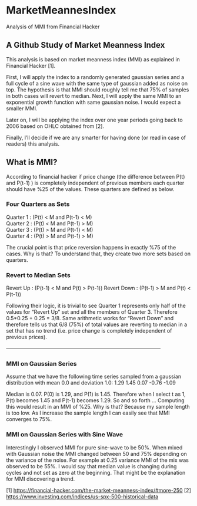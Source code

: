 # MarketMeannesIndex
Analysis of MMI from Financial Hacker

## A Github Study of Market Meanness Index
This analysis is based on market meanness index (MMI) as explained in Financial Hacker [1].

First, I will apply the index to a randomly generated gaussian series and a full cycle of a sine wave with the same type of gaussian added as noise on top. The hypothesis is that MMI should roughly tell me that 75% of samples in both cases will revert to median. Next, I will apply the same MMI to an exponential growth function with same gaussian noise. I would expect a smaller MMI.

Later on, I will be applying the index over one year periods going back to 2006 based on OHLC obtained from [2].

Finally, I’ll decide if we are any smarter for having done (or read in case of readers) this analysis.

## What is MMI?
According to financial hacker if price change (the difference between P(t) and P(t-1) ) is completely independent of previous members each quarter should have %25 of the values. These quarters are defined as below.

### Four Quarters as Sets
Quarter 1		: (P(t) < M and P(t-1) < M)  
Quarter 2		: (P(t) < M and P(t-1) > M)  
Quarter 3		: (P(t) > M and P(t-1) < M)  
Quarter 4		: (P(t) > M and P(t-1) > M)

The crucial point is that price reversion happens in exactly %75 of the cases. Why is that? To understand that, they create two more sets based on quarters.

### Revert to Median Sets
Revert Up	: (P(t-1) < M and P(t) > P(t-1)) 
Revert Down	: (P(t-1) > M and P(t) < P(t-1))

Following their logic, it is trivial to see Quarter 1 represents only half of the values for “Revert Up” set and all the members of Quarter 3. Therefore 0.5*0.25 + 0.25 = 3/8. Same arithmetic works for “Revert Down” and therefore tells us that 6/8 (75%) of total values are reverting to median in a set that has no trend (i.e. price change is completely independent of previous prices).


——————————————————————————————
### MMI on Gaussian Series
Assume that we have the following time series sampled from a gaussian distribution with mean 0.0 and deviation 1.0:
1.29 1.45 0.07 -0.76 -1.09 

Median is 0.07. P(0) is 1.29, and P(1) is 1.45. Therefore when I select t as 1, P(t) becomes 1.45 and P(t-1) becomes 1.29. So and so forth … Computing this would result in an MMI of %25. Why is that? Because my sample length is too low. As I increase the sample length I can easily see that MMI converges to 75%.

### MMI on Gaussian Series with Sine Wave
Interestingly I observed MMI for pure sine-wave to be 50%. When mixed with Gaussian noise the MMI changed between 50 and 75% depending on the variance of the noise. For example at 0.25 variance MMI of the mix was observed to be 55%. I would say that median value is changing during cycles and not set as zero at the beginning. That might be the explanation for MMI discovering a trend.

[1] https://financial-hacker.com/the-market-meanness-index/#more-250
[2] https://www.investing.com/indices/us-spx-500-historical-data
